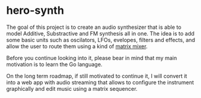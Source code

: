 # hero-synth

The goal of this project is to create an audio synthesizer that is able to model Additive, Substractive and FM synthesis all in one. The idea is to add some basic units such as oscilators, LFOs, evelopes, filters and effects, and allow the user to route them using a kind of [matrix mixer](http://en.wikipedia.org/wiki/Matrix_mixer).

Before you continue looking into it, please bear in mind that my main motivation is to learn the Go language.

On the long term roadmap, if still motivated to continue it, I will convert it into a web app with audio streaming that allows to configure the instrument graphically and edit music using a matrix sequencer.
